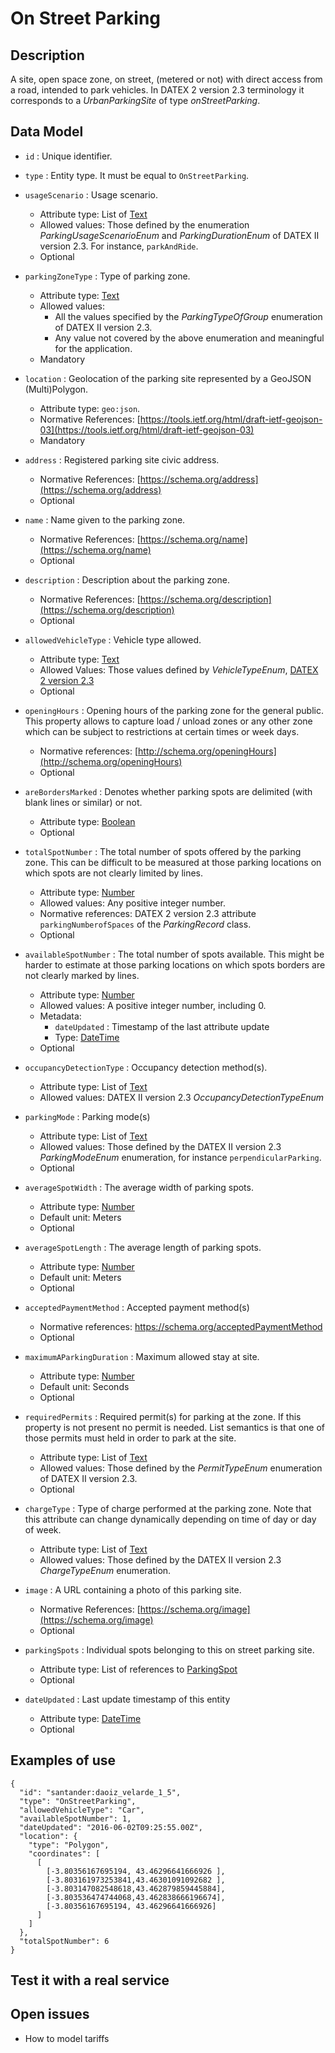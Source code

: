 # On Street Parking

## Description

A site, open space zone, on street, (metered or not) with direct access from a road, intended to park vehicles.
In DATEX 2 version 2.3 terminology it corresponds to a *UrbanParkingSite* of type *onStreetParking*. 

## Data Model

+ `id` : Unique identifier. 

+ `type` : Entity type. It must be equal to `OnStreetParking`.

+ `usageScenario` : Usage scenario.
    + Attribute type: List of [Text](http://schema.org/Text)
    + Allowed values: Those defined by the enumeration *ParkingUsageScenarioEnum* and
    *ParkingDurationEnum* of DATEX II version 2.3.
    For instance, `parkAndRide`.
    + Optional
    
+ `parkingZoneType` : Type of parking zone.
    + Attribute type: [Text](http://schema.org/Text)
    + Allowed values:
        + All the values specified by the *ParkingTypeOfGroup* enumeration of DATEX II version 2.3.
        + Any value not covered by the above enumeration and meaningful for the application.
    + Mandatory    
       
+ `location` : Geolocation of the parking site represented by a GeoJSON (Multi)Polygon.
    + Attribute type: `geo:json`.
    + Normative References: [https://tools.ietf.org/html/draft-ietf-geojson-03](https://tools.ietf.org/html/draft-ietf-geojson-03)
    + Mandatory
    
+ `address` : Registered parking site civic address.
    + Normative References: [https://schema.org/address](https://schema.org/address)
    + Optional

+ `name` : Name given to the parking zone.
    + Normative References: [https://schema.org/name](https://schema.org/name)
    + Optional

+ `description` : Description about the parking zone. 
    + Normative References: [https://schema.org/description](https://schema.org/description)
    + Optional

+ `allowedVehicleType` : Vehicle type allowed.
    + Attribute type: [Text](http://schema.org/Text)
    + Allowed Values: Those values defined by *VehicleTypeEnum*, [DATEX 2 version 2.3](http://www.datex2.eu/sites/www.datex2.eu/files/DATEXIISchema_2_2_2_1.zip)
    + Optional
   
+ `openingHours` : Opening hours of the parking zone for the general public.
This property allows to capture load / unload zones or any other zone
which can be subject to restrictions at certain times or week days. 
    + Normative references:  [http://schema.org/openingHours](http://schema.org/openingHours)
    + Optional

+ `areBordersMarked` : Denotes whether parking spots are delimited (with blank lines or similar) or not.
    + Attribute type: [Boolean](https://schema.org/Boolean)
    + Optional

+ `totalSpotNumber` : The total number of spots offered by the parking zone.
This can be difficult to be measured at those parking locations on which spots are not clearly limited by lines.
    + Attribute type: [Number](http://schema.org/Number)
    + Allowed values: Any positive integer number.
    + Normative references: DATEX 2 version 2.3 attribute `parkingNumberofSpaces` of the *ParkingRecord* class.
    + Optional

+ `availableSpotNumber` : The total number of spots available.
This might be harder to estimate at those parking locations on which spots borders are not clearly marked by lines.
    + Attribute type: [Number](http://schema.org/Number)
    + Allowed values: A positive integer number, including 0.
    + Metadata:
        + `dateUpdated` : Timestamp of the last attribute update
        + Type: [DateTime](https://schema.org/DateTime)
    + Optional
    
+ `occupancyDetectionType` : Occupancy detection method(s).
    + Attribute type: List of [Text](http://schema.org/Text)
    + Allowed values: DATEX II version 2.3 *OccupancyDetectionTypeEnum*
        
+ `parkingMode` : Parking mode(s)
    + Attribute type: List of [Text](http://schema.org/Text)
    + Allowed values: Those defined by the DATEX II version 2.3 *ParkingModeEnum* enumeration, for instance `perpendicularParking`. 
    + Optional

+ `averageSpotWidth` : The average width of parking spots.
    + Attribute type: [Number](http://schema.org/Number)
    + Default unit: Meters
    + Optional

+ `averageSpotLength` : The average length of parking spots.
    + Attribute type: [Number](http://schema.org/Number)
    + Default unit: Meters
    + Optional

+ `acceptedPaymentMethod` : Accepted payment method(s)
    + Normative references: https://schema.org/acceptedPaymentMethod
    + Optional
 
+ `maximumAParkingDuration` : Maximum allowed stay at site.
    + Attribute type: [Number](http://schema.org/Number)
    + Default unit: Seconds
    + Optional

+ `requiredPermits` : Required permit(s) for parking at the zone. If this property is not present no permit is needed.
 List semantics is that one of those permits must held in order to park at the site. 
    + Attribute type: List of [Text](http://schema.org/Text)
    + Allowed values: Those defined by the *PermitTypeEnum* enumeration of DATEX II version 2.3. 
    + Optional    

+ `chargeType` : Type of charge performed at the parking zone.
Note that this attribute can change dynamically depending on time of day or day of week.
    + Attribute type: List of [Text](http://schema.org/Number)
    + Allowed values: Those defined by the DATEX II version 2.3 *ChargeTypeEnum* enumeration. 
    
+ `image` : A URL containing a photo of this parking site.
    + Normative References: [https://schema.org/image](https://schema.org/image)
    + Optional

+ `parkingSpots` : Individual spots belonging to this on street parking site.  
    + Attribute type: List of references to [ParkingSpot](../../ParkingSpot/doc/spec.md)
    + Optional
    
+ `dateUpdated` : Last update timestamp of this entity
    + Attribute type: [DateTime](https://schema.org/DateTime)
    + Optional
  
## Examples of use

    {
      "id": "santander:daoiz_velarde_1_5",
      "type": "OnStreetParking",
      "allowedVehicleType": "Car",
      "availableSpotNumber": 1,
      "dateUpdated": "2016-06-02T09:25:55.00Z",
      "location": {
        "type": "Polygon",
        "coordinates": [
          [
            [-3.80356167695194, 43.46296641666926 ],
            [-3.803161973253841,43.46301091092682 ],
            [-3.803147082548618,43.462879859445884],
            [-3.803536474744068,43.462838666196674],
            [-3.80356167695194, 43.46296641666926]
          ]
        ]
      },
      "totalSpotNumber": 6
    }


## Test it with a real service

## Open issues

+ How to model tariffs